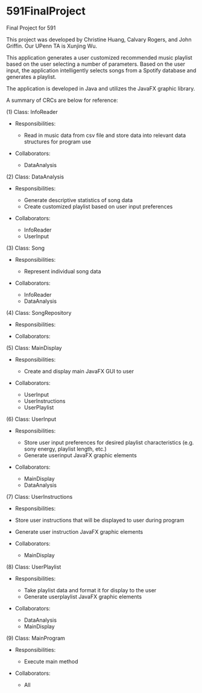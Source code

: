 # 591FinalProject
Final Project for 591

This project was developed by Christine Huang, Calvary Rogers, and John Griffin. Our UPenn TA is Xunjing Wu.

This application generates a user customized recommended music playlist based on the user selecting a number of parameters. Based on the user input, the application intelligently selects songs from a Spotify database and generates a playlist. 

The application is developed in Java and utilizes the JavaFX graphic library.

A summary of CRCs are below for reference:

(1) Class: InfoReader

- Responsibilities: 
  - Read in music data from csv file and store data into relevant data structures for program use
  
- Collaborators:
  - DataAnalysis
  
(2) Class: DataAnalysis
  
- Responsibilities: 
  - Generate descriptive statistics of song data
  - Create customized playlist based on user input preferences
  
- Collaborators:
  - InfoReader
  - UserInput
  
(3) Class: Song

- Responsibilities: 
  - Represent individual song data
  
- Collaborators:
  - InfoReader
  - DataAnalysis
  
(4) Class: SongRepository

- Responsibilities: 

- Collaborators:

(5) Class: MainDisplay

- Responsibilities: 
  - Create and display main JavaFX GUI to user
  
- Collaborators:
  - UserInput
  - UserInstructions
  - UserPlaylist
  
(6) Class: UserInput

- Responsibilities: 
  - Store user input preferences for desired playlist characteristics (e.g. sony energy, playlist length, etc.)
  - Generate userinput JavaFX graphic elements 

- Collaborators:
  - MainDisplay
  - DataAnalysis
  
(7) Class: UserInstructions

- Responsibilities:
 - Store user instructions that will be displayed to user during program 
 - Generate user instruction JavaFX graphic elements
 
- Collaborators:
  - MainDisplay
  
(8) Class: UserPlaylist

- Responsibilities: 
  - Take playlist data and format it for display to the user
  - Generate userplaylist JavaFX graphic elements
  
- Collaborators:
  - DataAnalysis
  - MainDisplay
  
(9) Class: MainProgram

- Responsibilities: 
  - Execute main method
  
- Collaborators:
  - All
